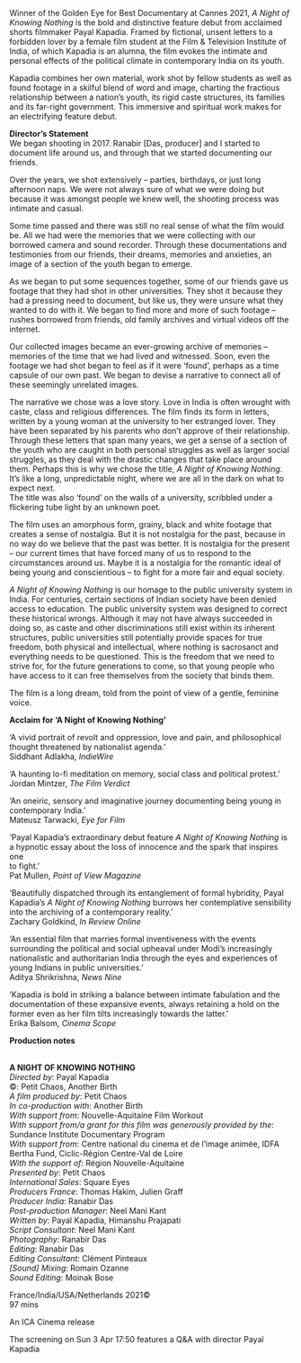 

Winner of the Golden Eye for Best Documentary at Cannes 2021, _A Night of Knowing Nothing_ is the bold and distinctive feature debut from acclaimed shorts filmmaker Payal Kapadia. Framed by fictional, unsent letters to a forbidden lover by a female film student at the Film & Television Institute of India, of which Kapadia is an alumna, the film evokes the intimate and personal effects of the political climate in contemporary India on its youth.

Kapadia combines her own material, work shot by fellow students as well as found footage in a skilful blend of word and image, charting the fractious relationship between a nation’s youth, its rigid caste structures, its families and its far-right government. This immersive and spiritual work makes for an electrifying feature debut.

**Director’s Statement**  
We began shooting in 2017. Ranabir [Das, producer] and I started to document life around us, and through that we started documenting our friends.

Over the years, we shot extensively – parties, birthdays, or just long afternoon naps. We were not always sure of what we were doing but because it was amongst people we knew well, the shooting process was intimate and casual.

Some time passed and there was still no real sense of what the film would be. All we had were the memories that we were collecting with our borrowed camera and sound recorder. Through these documentations and testimonies from our friends, their dreams, memories and anxieties, an image of a section of the youth began to emerge.

As we began to put some sequences together, some of our friends gave us footage that they had shot in other universities. They shot it because they had a pressing need to document, but like us, they were unsure what they wanted to do with it. We began to find more and more of such footage – rushes borrowed from friends, old family archives and virtual videos off the internet.

Our collected images became an ever-growing archive of memories – memories of the time that we had lived and witnessed. Soon, even the footage we had shot began to feel as if it were ‘found’, perhaps as a time capsule of our own past. We began to devise a narrative to connect all of these seemingly unrelated images.

The narrative we chose was a love story. Love in India is often wrought with caste, class and religious differences. The film finds its form in letters, written by a young woman at the university to her estranged lover. They have been separated by his parents who don’t approve of their relationship. Through these letters that span many years, we get a sense of a section of the youth who are caught in both personal struggles as well as larger social struggles, as they deal with the drastic changes that take place around them. Perhaps this is why we chose the title, _A Night of Knowing Nothing_. It’s like a long, unpredictable night, where we are all in the dark on what to expect next.  
The title was also ‘found’ on the walls of a university, scribbled under a flickering tube light by an unknown poet.

The film uses an amorphous form, grainy, black and white footage that creates a sense of nostalgia. But it is not nostalgia for the past, because in no way do we believe that the past was better. It is nostalgia for the present – our current times that have forced many of us to respond to the circumstances around us. Maybe it is a nostalgia for the romantic ideal of being young and conscientious – to fight for a more fair and equal society.

_A Night of Knowing Nothing_ is our homage to the public university system in India. For centuries, certain sections of Indian society have been denied access to education. The public university system was designed to correct these historical wrongs. Although it may not have always succeeded in doing so, as caste and other discriminations still exist within its inherent structures, public universities still potentially provide spaces for true freedom, both physical and intellectual, where nothing is sacrosanct and everything needs to be questioned. This is the freedom that we need to strive for, for the future generations to come, so that young people who have access to it can free themselves from the society that binds them.

The film is a long dream, told from the point of view of a gentle, feminine voice.

**Acclaim for ‘A Night of Knowing Nothing’**

‘A vivid portrait of revolt and oppression, love and pain, and philosophical thought threatened by nationalist agenda.’  
Siddhant Adlakha, _IndieWire_

‘A haunting lo-fi meditation on memory, social class and political protest.’  
Jordan Mintzer, _The Film Verdict_

‘An oneiric, sensory and imaginative journey documenting being young in contemporary India.’  
Mateusz Tarwacki, _Eye for Film_

‘Payal Kapadia’s extraordinary debut feature _A Night of Knowing Nothing_ is a hypnotic essay about the loss of innocence and the spark that inspires one  
to fight.’  
Pat Mullen, _Point of View Magazine_

‘Beautifully dispatched through its entanglement of formal hybridity, Payal Kapadia’s _A Night of Knowing Nothing_ burrows her contemplative sensibility into the archiving of a contemporary reality.’  
Zachary Goldkind, _In Review Online_

‘An essential film that marries formal inventiveness with the events surrounding the political and social upheaval under Modi’s increasingly nationalistic and authoritarian India through the eyes and experiences of young Indians in  public universities.’  
Aditya Shrikrishna, _News Nine_

‘Kapadia is bold in striking a balance between intimate fabulation and the documentation of these expansive events, always retaining a hold on the former even as her film tilts increasingly towards the latter.’  
Erika Balsom, _Cinema Scope_

**Production notes**
<br><br>

**A NIGHT OF KNOWING NOTHING**  
_Directed by_: Payal Kapadia  
©: Petit Chaos, Another Birth  
_A film produced by_: Petit Chaos  
_In co-production with_: Another Birth  
_With support from_:  Nouvelle-Aquitaine Film Workout  
_With support from/a grant for this film was generously provided by the_: Sundance Institute Documentary Program  
_With support from_: Centre national du cinema et de l’image animée, IDFA Bertha Fund, Ciclic-Région Centre-Val de Loire  
_With the support of_: Région Nouvelle-Aquitaine  
_Presented by_: Petit Chaos  
_International Sales_: Square Eyes  
_Producers France_: Thomas Hakim, Julien Graff  
_Producer India_: Ranabir Das  
_Post-production Manager_: Neel Mani Kant  
_Written by_: Payal Kapadia, Himanshu Prajapati  
_Script Consultant_: Neel Mani Kant  
_Photography_: Ranabir Das  
_Editing_: Ranabir Das  
_Editing Consultant_: Clément Pinteaux  
_[Sound] Mixing_: Romain Ozanne  
_Sound Editing_: Moinak Bose

France/India/USA/Netherlands 2021©  
97 mins

An ICA Cinema release

The screening on Sun 3 Apr 17:50 features a  Q&A with director Payal Kapadia
<br><br>
<!--stackedit_data:
eyJoaXN0b3J5IjpbLTExMDY1MjMxMTVdfQ==
-->